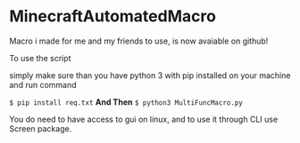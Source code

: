 # MinecraftAutomatedMacro

Macro i made for me and my friends to use, is now avaiable on github!


To use the script

simply make sure than you have python 3 with pip installed on your machine and run command

```$ pip install req.txt```
**And Then**
```$ python3 MultiFuncMacro.py```

You do need to have access to gui on linux, and to use it through CLI use Screen package.
